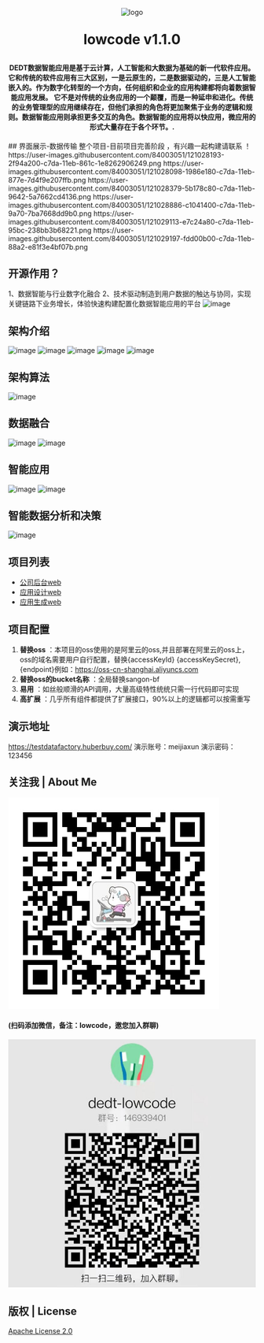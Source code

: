<p align="center">
	<img alt="logo" src="https://gitee.com/dedt/lowcode/raw/master/img/logo.jpg" width="400" height="100">
</p>
<h1 align="center" style="margin: 30px 0 30px; font-weight: bold;">lowcode v1.1.0</h1>
<h4 align="center">  DEDT数据智能应用是基于云计算，人工智能和大数据为基础的新一代软件应用。它和传统的软件应用有三大区别，一是云原生的，二是数据驱动的，三是人工智能嵌入的。作为数字化转型的一个方向，任何组织和企业的应用构建都将向着数据智能应用发展。 它不是对传统的业务应用的一个颠覆，而是一种延申和进化。传统的业务管理型的应用继续存在，但他们承担的角色将更加聚焦于业务的逻辑和规则。数据智能应用则承担更多交互的角色。数据智能的应用将以快应用，微应用的形式大量存在于各个环节。.  </h4>
## 界面展示-数据传输
整个项目-目前项目完善阶段 ，有兴趣一起构建请联系 ！
https://user-images.githubusercontent.com/84003051/121028193-2f94a200-c7da-11eb-861c-1e8262906249.png
https://user-images.githubusercontent.com/84003051/121028098-1986e180-c7da-11eb-877e-7d4f9e207ffb.png
https://user-images.githubusercontent.com/84003051/121028379-5b178c80-c7da-11eb-9642-5a7662cd4136.png
https://user-images.githubusercontent.com/84003051/121028886-c1041400-c7da-11eb-9a70-7ba7668dd9b0.png
https://user-images.githubusercontent.com/84003051/121029113-e7c24a80-c7da-11eb-95bc-238bb3b68221.png
https://user-images.githubusercontent.com/84003051/121029197-fdd00b00-c7da-11eb-88a2-e81f3e4bf07b.png


## 开源作用？
1、数据智能与行业数字化融合
2、技术驱动制造到用户数据的触达与协同，实现关键链路下业务增长，体验快速构建配置化数据智能应用的平台
![image](https://user-images.githubusercontent.com/84003051/121025900-3ae6ce00-c7d8-11eb-9b11-d3ed4b78391f.png)

## 架构介绍

![image](https://user-images.githubusercontent.com/84003051/121025766-1854b500-c7d8-11eb-91ab-f87eae69cb21.png)
![image](https://user-images.githubusercontent.com/84003051/121025784-1c80d280-c7d8-11eb-9b9b-449a67ea2e1f.png)
![image](https://user-images.githubusercontent.com/84003051/121025580-e2173580-c7d7-11eb-99df-e573f0e93316.png)
![image](https://user-images.githubusercontent.com/84003051/121025936-433f0900-c7d8-11eb-8ed9-41e894a7d819.png)
![image](https://user-images.githubusercontent.com/84003051/121025969-4afead80-c7d8-11eb-9db1-71eef6af3f43.png)
## 架构算法
![image](https://user-images.githubusercontent.com/84003051/121026005-518d2500-c7d8-11eb-8efa-b4e35b7f0fae.png)

## 数据融合
![image](https://user-images.githubusercontent.com/84003051/121026066-5ce05080-c7d8-11eb-8c92-13200713268e.png)
![image](https://user-images.githubusercontent.com/84003051/121026087-61a50480-c7d8-11eb-83ce-4db20ea3fed2.png)

## 智能应用
![image](https://user-images.githubusercontent.com/84003051/121026245-86997780-c7d8-11eb-86a0-a3571949ce98.png)
![image](https://user-images.githubusercontent.com/84003051/121026272-8d27ef00-c7d8-11eb-9439-194df9382e31.png)
## 智能数据分析和决策
![image](https://user-images.githubusercontent.com/84003051/121026354-9fa22880-c7d8-11eb-9274-3edf96b4dc4c.png)

## 项目列表
- [公司后台web](https://gitee.com/dedt/lowcode/tree/master/lowcode-backend)
- [应用设计web](https://gitee.com/dedt/lowcode/tree/master/lowcode-designer)
- [应用生成web](https://gitee.com/dedt/lowcode/tree/master/lowcode-generator)
## 项目配置
1. **替换oss** ：本项目的oss使用的是阿里云的oss,并且部署在阿里云的oss上，oss的域名需要用户自行配置，替换{accessKeyId} {accessKeySecret},{endpoint}例如：https://oss-cn-shanghai.aliyuncs.com
2. **替换oss的bucket名称** ：全局替换sangon-bf
3. **易用** ：如丝般顺滑的API调用，大量高级特性统统只需一行代码即可实现
4. **高扩展** ：几乎所有组件都提供了扩展接口，90%以上的逻辑都可以按需重写

## 演示地址
https://testdatafactory.huberbuy.com/
演示账号：meijiaxun 演示密码：123456


## 关注我 | About Me
![lowcode](img/wechat.jpg ":size=230 height=230")
#### (扫码添加微信，备注：lowcode，邀您加入群聊)
![lowcode](img/qq.jpg ":size=230 height=230")



## 版权 | License
[Apache License 2.0](https://www.apache.org/licenses/LICENSE-2.0)
